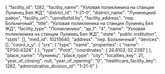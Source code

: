 {
    "facility_id": 1282,
    "facility_name": "Узловая поликлиника на станции Лунинец Бел ЖД",
    "district_id": "1-21-0",
    "district_name": "Лунинецкий район",
    "facility_url": "upnslbzhd.by",
    "facility_address": "пер. Больничный",
    "title": "Узловая поликлиника на станции Лунинец Бел ЖД",
    "facility_type": "Поликлиники",
    "ap_1": "4",
    "name": "Узловая поликлиника на станции Лунинец Бел ЖД",
    "state": "public institution",
    "stats": [],
    "med_id": 10215640,
    "address": "пер. Больничный",
    "devices": [],
    "coord_x_y": {
        "crs": {
            "type": "name",
            "properties": {
                "name": "EPSG:4326"
            }
        },
        "type": "Point",
        "coordinates": [
            26.8103,
            52.2397
        ]
    },
    "place_name": "Лунинец",
    "place_type": "city",
    "localties_key": 21,
    "year_of_closing": null,
    "year_of_opening": "0",
    "healthcare_facility_key": 1282,
    "administrative_division_id": "1-21-0"
}